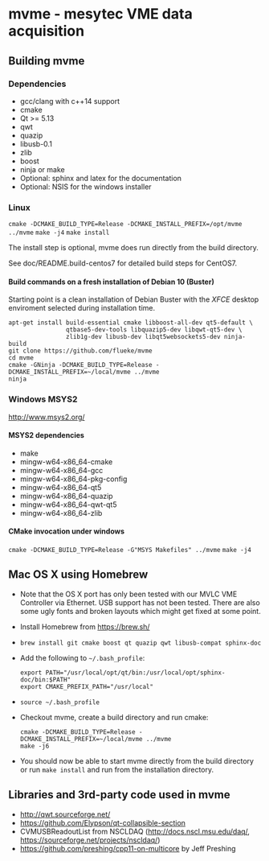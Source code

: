 # mvme - mesytec VME data acquisition

## Building mvme
### Dependencies
* gcc/clang with c++14 support
* cmake
* Qt >= 5.13
* qwt
* quazip
* libusb-0.1
* zlib
* boost
* ninja or make
* Optional: sphinx and latex for the documentation
* Optional: NSIS for the windows installer

### Linux
`cmake -DCMAKE_BUILD_TYPE=Release -DCMAKE_INSTALL_PREFIX=/opt/mvme ../mvme`
`make -j4`
`make install`

The install step is optional, mvme does run directly from the build directory.

See doc/README.build-centos7 for detailed build steps for CentOS7.

#### Build commands on a fresh installation of Debian 10 (Buster)

Starting point is a clean installation of Debian Buster with the *XFCE* desktop
enviroment selected during installation time.

    apt-get install build-essential cmake libboost-all-dev qt5-default \
                    qtbase5-dev-tools libquazip5-dev libqwt-qt5-dev \
                    zlib1g-dev libusb-dev libqt5websockets5-dev ninja-build
    git clone https://github.com/flueke/mvme
    cd mvme
    cmake -GNinja -DCMAKE_BUILD_TYPE=Release -DCMAKE_INSTALL_PREFIX=~/local/mvme ../mvme
    ninja

### Windows MSYS2

http://www.msys2.org/

#### MSYS2 dependencies
* make
* mingw-w64-x86_64-cmake
* mingw-w64-x86_64-gcc
* mingw-w64-x86_64-pkg-config
* mingw-w64-x86_64-qt5
* mingw-w64-x86_64-quazip
* mingw-w64-x86_64-qwt-qt5
* mingw-w64-x86_64-zlib

#### CMake invocation under windows
`cmake -DCMAKE_BUILD_TYPE=Release -G"MSYS Makefiles" ../mvme`
`make -j4`

## Mac OS X using Homebrew
* Note that the OS X port has only been tested with our MVLC VME Controller via
  Ethernet. USB support has not been tested. There are also some ugly fonts and
  broken layouts which might get fixed at some point.

* Install Homebrew from https://brew.sh/
* `brew install git cmake boost qt quazip qwt libusb-compat sphinx-doc`
* Add the following to `~/.bash_profile`:
    ```
    export PATH="/usr/local/opt/qt/bin:/usr/local/opt/sphinx-doc/bin:$PATH"
    export CMAKE_PREFIX_PATH="/usr/local"
    ```

* `source ~/.bash_profile`
* Checkout mvme, create a build directory and run cmake:
    ```
    cmake -DCMAKE_BUILD_TYPE=Release -DCMAKE_INSTALL_PREFIX=~/local/mvme ../mvme
    make -j6
    ```

* You should now be able to start mvme directly from the build directory or run
  `make install` and run from the installation directory.

## Libraries and 3rd-party code used in mvme
* http://qwt.sourceforge.net/
* https://github.com/Elypson/qt-collapsible-section
* CVMUSBReadoutList from NSCLDAQ (http://docs.nscl.msu.edu/daq/,
  https://sourceforge.net/projects/nscldaq/)
* https://github.com/preshing/cpp11-on-multicore by Jeff Preshing
